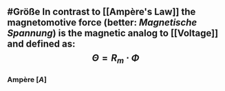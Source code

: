 #Größe 
In contrast to [[Ampère's Law]] the magnetomotive force (better: _Magnetische Spannung_) is the magnetic analog to [[Voltage]] and defined as: 
$$
\Theta = R_m \cdot \Phi
$$
----
### Ampère \[$A$]
